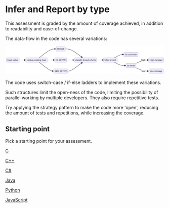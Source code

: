 # Infer and Report by type

This assessment is graded by the amount of coverage achieved, in addition to readability and ease-of-change.

The data-flow in the code has several variations:

![](data-flow.jpg)

The code uses switch-case / if-else ladders to implement these variations.

Such structures limit the open-ness of the code,
limiting the possibility of parallel working by multiple developers.
They also require repetitive tests.

Try applying the strategy pattern to make the code more 'open', reducing the amount of tests and repetitions, while increasing the coverage.


## Starting point

Pick a starting point for your assessment.

[C](https://classroom.github.com/a/DdYa0Q-I)

[C++](https://classroom.github.com/a/iUmT09gz)

[C#](https://classroom.github.com/a/fW8EukWT)

[Java](https://classroom.github.com/a/yxoVl-Df)

[Python](https://classroom.github.com/a/CfioPONQ)

[JavaScript](https://classroom.github.com/a/ZzV4T1q3)
